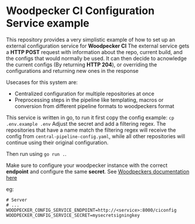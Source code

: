 # Woodpecker CI Configuration Service example

This repository provides a very simplistic example of how to set up an external configuration service for **Woodpecker CI**
The external service gets a **HTTP POST** request with information about the repo, current build, and the configs that would normally be used. 
It can then decide to acnowledge the current configs (By returning **HTTP 204**), or overriding the configurations and returning new ones in the response

Usecases for this system are: 
- Centralized configuration for multiple repositories at once
- Preprocessing steps in the pipeline like templating, macros or conversion from different pipeline formats to woodpeckers format

This service is written in go, to run it first copy the config example: `cp .env.example .env`
Adjust the secret and add a filtering regex. The repositories that have a name match the filtering regex will receive the config from `central-pipeline-config.yaml`, while all other repositories will continue using their original configuration.

Then run using `go run .`. 

Make sure to configure your woodpecker instance with the correct **endpoint** and configure the same **secret**. See [Woodpeckers documentation here](https://woodpecker-ci.org/docs/administration/external-configuration-api)

eg: 

```shell
# Server
# ...
WOODPECKER_CONFIG_SERVICE_ENDPOINT=http://<service>:8000/ciconfig
WOODPECKER_CONFIG_SERVICE_SECRET=mysecretsigningkey

```

